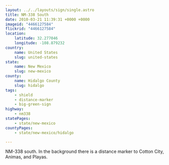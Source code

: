 ```yaml
---
layout: ../../layouts/sign/single.astro
title: NM-338 South
date: 2010-03-21 11:39:31 +0000 +0000
imageid: "4466127584"
flickrid: "4466127584"
location:
    latitude: 32.277046
    longitude: -108.879232
country:
    name: United States
    slug: united-states
state:
    name: New Mexico
    slug: new-mexico
county:
    name: Hidalgo County
    slug: hidalgo
tags:
    - shield
    - distance-marker
    - big-green-sign
highway:
    - nm338
statePages:
    - state/new-mexico
countyPages:
    - state/new-mexico/hidalgo

---
```

NM-338 south.  In the background there is a distance marker to Cotton City, Animas, and Playas.